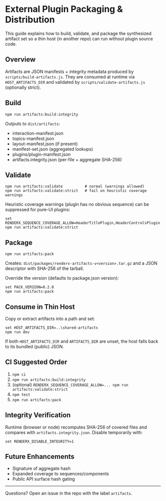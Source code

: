 # External Plugin Packaging & Distribution

This guide explains how to build, validate, and package the synthesized artifact set so a thin host (in another repo) can run without plugin source code.

## Overview

Artifacts are JSON manifests + integrity metadata produced by `scripts/build-artifacts.js`. They are consumed at runtime via `HOST_ARTIFACTS_DIR` and validated by `scripts/validate-artifacts.js` (optionally strict).

## Build

```
npm run artifacts:build:integrity
```

Outputs to `dist/artifacts`:

- interaction-manifest.json
- topics-manifest.json
- layout-manifest.json (if present)
- manifest-set.json (aggregated lookups)
- plugins/plugin-manifest.json
- artifacts.integrity.json (per-file + aggregate SHA-256)

## Validate

```
npm run artifacts:validate          # normal (warnings allowed)
npm run artifacts:validate:strict   # fail on heuristic coverage warnings
```

Heuristic coverage warnings (plugin has no obvious sequence) can be suppressed for pure-UI plugins:

```
set RENDERX_SEQUENCE_COVERAGE_ALLOW=HeaderTitlePlugin,HeaderControlsPlugin
npm run artifacts:validate:strict
```

## Package

```
npm run artifacts:pack
```

Creates: `dist/packages/renderx-artifacts-v<version>.tar.gz` and a JSON descriptor with SHA-256 of the tarball.

Override the version (defaults to package.json version):

```
set PACK_VERSION=0.2.0
npm run artifacts:pack
```

## Consume in Thin Host

Copy or extract artifacts into a path and set:

```
set HOST_ARTIFACTS_DIR=..\shared-artifacts
npm run dev
```

If both `HOST_ARTIFACTS_DIR` and `ARTIFACTS_DIR` are unset, the host falls back to its bundled (public) JSON.

## CI Suggested Order

1. `npm ci`
2. `npm run artifacts:build:integrity`
3. (optional) `RENDERX_SEQUENCE_COVERAGE_ALLOW=... npm run artifacts:validate:strict`
4. `npm test`
5. `npm run artifacts:pack`

## Integrity Verification

Runtime (browser or node) recomputes SHA-256 of covered files and compares with `artifacts.integrity.json`. Disable temporarily with:

```
set RENDERX_DISABLE_INTEGRITY=1
```

## Future Enhancements

- Signature of aggregate hash
- Expanded coverage to sequences/components
- Public API surface hash gating

---
Questions? Open an issue in the repo with the label `artifacts`.